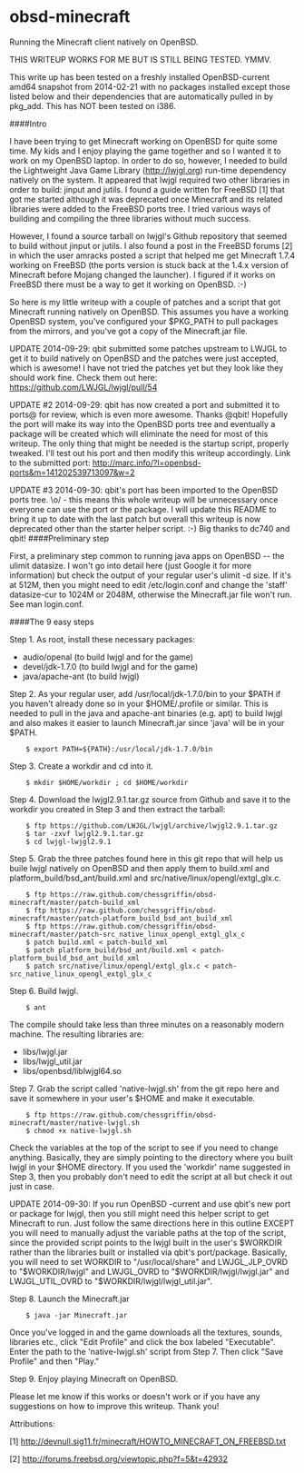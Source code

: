 obsd-minecraft
==============

Running the Minecraft client natively on OpenBSD.

THIS WRITEUP WORKS FOR ME BUT IS STILL BEING TESTED. YMMV.

This write up has been tested on a freshly installed OpenBSD-current amd64
snapshot from 2014-02-21 with no packages installed except those listed below
and their dependencies that are automatically pulled in by pkg_add.  This has
NOT been tested on i386.

####Intro

I have been trying to get Minecraft working on OpenBSD for quite some time.  My
kids and I enjoy playing the game together and so I wanted it to work on my
OpenBSD laptop.  In order to do so, however, I needed to build the Lightweight
Java Game Library (http://lwjgl.org) run-time dependency natively on the
system.  It appeared that lwjgl required two other libraries in order to build:
jinput and jutils.  I found a guide written for FreeBSD [1] that got me started
although it was deprecated once Minecraft and its related libraries were added
to the FreeBSD ports tree.  I tried various ways of building and compiling the
three libraries without much success.

However, I found a source tarball on lwjgl's Github repository that seemed to
build without jinput or jutils.  I also found a post in the FreeBSD forums [2]
in which the user amracks posted a script that helped me get Minecraft 1.7.4
working on FreeBSD (the ports version is stuck back at the 1.4.x version of
Minecraft before Mojang changed the launcher).  I figured if it works on
FreeBSD there must be a way to get it working on OpenBSD. :-)

So here is my little writeup with a couple of patches and a script that got
Minecraft running natively on OpenBSD.  This assumes you have a working OpenBSD
system, you've configured your $PKG_PATH to pull packages from the mirrors, and
you've got a copy of the Minecraft.jar file.

UPDATE 2014-09-29: qbit submitted some patches upstream to LWJGL to get it to
build natively on OpenBSD and the patches were just accepted, which is awesome!
I have not tried the patches yet but they look like they should work fine.
Check them out here: https://github.com/LWJGL/lwjgl/pull/54

UPDATE #2 2014-09-29: qbit has now created a port and submitted it to ports@
for review, which is even more awesome.  Thanks @qbit!  Hopefully the port will
make its way into the OpenBSD ports tree and eventually a package will be
created which will eliminate the need for most of this writeup.  The only thing
that might be needed is the startup script, properly tweaked.  I'll test out
his port and then modify this writeup accordingly.  Link to the submitted port:
http://marc.info/?l=openbsd-ports&m=141202539713097&w=2

UPDATE #3 2014-09-30: qbit's port has been imported to the OpenBSD ports tree.  \o/ - this means this whole writeup will be unnecessary once everyone can use the port or the package.  I will update this README to bring it up to date with the last patch but overall this writeup is now deprecated other than the starter helper script. :-)  Big thanks to dc740 and qbit!
####Preliminary step

First, a preliminary step common to running java apps on OpenBSD -- the ulimit
datasize.  I won't go into detail here (just Google it for more information)
but check the output of your regular user's ulimit -d size.  If it's at 512M,
then you might need to edit /etc/login.conf and change the 'staff' datasize-cur
to 1024M or 2048M, otherwise the Minecraft.jar file won't run.  See man
login.conf.

####The 9 easy steps

Step 1. As root, install these necessary packages:

   * audio/openal (to build lwjgl and for the game)
   * devel/jdk-1.7.0 (to build lwjgl and for the game)
   * java/apache-ant (to build lwjgl)

Step 2. As your regular user, add /usr/local/jdk-1.7.0/bin to your $PATH if you
haven't already done so in your $HOME/.profile or similar.  This is needed to
pull in the java and apache-ant binaries (e.g. apt) to build lwjgl and also
makes it easier to launch Minecraft.jar since 'java' will be in your $PATH.

```
    $ export PATH=${PATH}:/usr/local/jdk-1.7.0/bin
```

Step 3. Create a workdir and cd into it.

```
    $ mkdir $HOME/workdir ; cd $HOME/workdir
```

Step 4. Download the lwjgl2.9.1.tar.gz source from Github and save it to the
workdir you created in Step 3 and then extract the tarball:

```
    $ ftp https://github.com/LWJGL/lwjgl/archive/lwjgl2.9.1.tar.gz
    $ tar -zxvf lwjgl2.9.1.tar.gz
    $ cd lwjgl-lwjgl2.9.1
```

Step 5. Grab the three patches found here in this git repo that will help us
buile lwjgl natively on OpenBSD and then apply them to build.xml and
platform_build/bsd_ant/build.xml and src/native/linux/opengl/extgl_glx.c.

```
    $ ftp https://raw.github.com/chessgriffin/obsd-minecraft/master/patch-build_xml
    $ ftp https://raw.github.com/chessgriffin/obsd-minecraft/master/patch-platform_build_bsd_ant_build_xml
    $ ftp https://raw.github.com/chessgriffin/obsd-minecraft/master/patch-src_native_linux_opengl_extgl_glx_c
    $ patch build.xml < patch-build_xml
    $ patch platform_build/bsd_ant/build.xml < patch-platform_build_bsd_ant_build_xml
    $ patch src/native/linux/opengl/extgl_glx.c < patch-src_native_linux_opengl_extgl_glx_c
```

Step 6. Build lwjgl.

```
    $ ant
```

The compile should take less than three minutes on a reasonably modern machine.
The resulting libraries are:

   * libs/lwjgl.jar
   * libs/lwjgl_util.jar
   * libs/openbsd/liblwjgl64.so

Step 7. Grab the script called 'native-lwjgl.sh' from the git repo here and
save it somewhere in your user's $HOME and make it executable.

```
    $ ftp https://raw.github.com/chessgriffin/obsd-minecraft/master/native-lwjgl.sh
    $ chmod +x native-lwjgl.sh
```

Check the variables at the top of the script to see if you need to change
anything.  Basically, they are simply pointing to the directory where you built
lwjgl in your $HOME directory.  If you used the 'workdir' name suggested in
Step 3, then you probably don't need to edit the script at all but check it out
just in case.

UPDATE 2014-09-30: If you run OpenBSD -current and use qbit's new port or
package for lwjgl, then you still might need this helper script to get
Minecraft to run.  Just follow the same directions here in this outline EXCEPT
you will need to manually adjust the variable paths at the top of the script,
since the provided script points to the lwjgl built in the user's $WORKDIR
rather than the libraries built or installed via qbit's port/package.
Basically, you will need to set WORKDIR to "/usr/local/share" and
LWJGL_JLP_OVRD to "$WORKDIR/lwjgl" and LWJGL_OVRD to "$WORKDIR/lwjgl/lwjgl.jar"
and LWJGL_UTIL_OVRD to "$WORKDIR/lwjgl/lwjgl_util.jar".

Step 8. Launch the Minecraft.jar

```
    $ java -jar Minecraft.jar
```

Once you've logged in and the game downloads all the textures, sounds,
libraries etc., click "Edit Profile" and click the box labeled "Executable".
Enter the path to the 'native-lwjgl.sh' script from Step 7.  Then click "Save
Profile" and then "Play."

Step 9.  Enjoy playing Minecraft on OpenBSD.

Please let me know if this works or doesn't work or if you have any suggestions
on how to improve this writeup.  Thank you!

Attributions:

[1] http://devnull.sig11.fr/minecraft/HOWTO_MINECRAFT_ON_FREEBSD.txt

[2] http://forums.freebsd.org/viewtopic.php?f=5&t=42932
